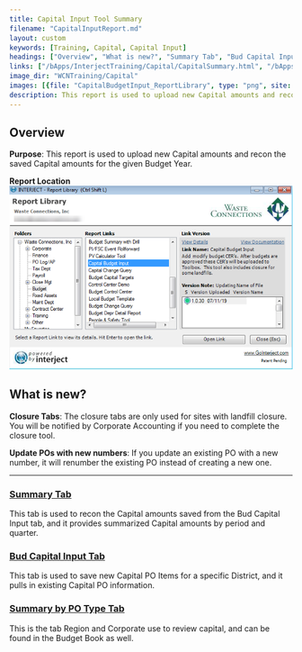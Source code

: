 ```yaml
---
title: Capital Input Tool Summary
filename: "CapitalInputReport.md"
layout: custom
keywords: [Training, Capital, Capital Input]
headings: ["Overview", "What is new?", "Summary Tab", "Bud Capital Input Tab", "Summary by PO Type Tab"]
links: ["/bApps/InterjectTraining/Capital/CapitalSummary.html", "/bApps/InterjectTraining/Capital/CapitalInput.html", "/bApps/InterjectTraining/Capital/CapitalSummaryPOType.html"]
image_dir: "WCNTraining/Capital"
images: [{file: "CapitalBudgetInput_ReportLibrary", type: "png", site: "", cat: "", sub: "", report: "", ribbon: "", config: ""}]
description: This report is used to upload new Capital amounts and recon the saved Capital amounts for the given Budget Year.
---
```


## Overview

**Purpose**:  This report is used to upload new Capital amounts and recon the saved Capital amounts for the given Budget Year.

**Report Location**<br>
![](/images/WCNTraining/Capital/CapitalBudgetInput_ReportLibrary.png)

## What is new?

**Closure Tabs**:
The closure tabs are only used for sites with landfill closure. You will be notified by Corporate Accounting if you need to complete the closure tool.

**Update POs with new numbers**:
If you update an existing PO with a new number, it will renumber the existing PO instead of creating a new one.

___
### [Summary Tab](/bApps/InterjectTraining/Capital/CapitalSummary.html)

This tab is used to recon the Capital amounts saved from the Bud Capital Input tab, and it provides summarized Capital amounts by period and quarter.

### [Bud Capital Input Tab](/bApps/InterjectTraining/Capital/CapitalInput.html)

This tab is used to save new Capital PO Items for a specific District, and it pulls in existing Capital PO information.

### [Summary by PO Type Tab](/bApps/InterjectTraining/Capital/CapitalSummaryPOType.html)

This is the tab Region and Corporate use to review capital, and can be found in the Budget Book as well.
